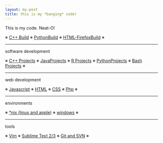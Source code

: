 ```yaml
---
layout: my-post
title: this is my *banging* code!
--- 
```


This is my code. Neat-O!

※ [C++ Build](/code/c++Test.sublime-build) ※ [PythonBuild](/code/yamPython.sublime-build) ※ [HTML-FirefoxBuild](/code/firefoxHTML.sublime-build) ※

---

software development

※ [C++ Projects](/code/c++Projects) ※ [JavaProjects](/code/javaProjects) ※ [R Projects](/code/rProjects) ※ [PythonProjects](/code/pythonProjects) ※ [Bash Projects](/code/bashProjects) ※

---

web development

※ [Javascript](/code/javascript) ※ [HTML](/code/html) ※ [CSS](/code/css) ※ [Php](/code/php) ※

---

environments

※ [\*nix (linux and apple)](/code/nix) ※ [windows](/code/windows) ※

---

tools

※ [Vim](/code/vim) ※ [Sublime Text 2/3](/code/sublimeText) ※ [Git and SVN](/code/git) ※


